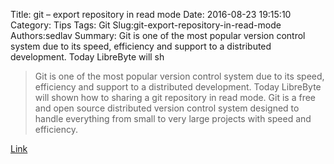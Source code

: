 Title: git – export repository in read mode
Date: 2016-08-23 19:15:10
Category: Tips
Tags: Git
Slug:git-export-repository-in-read-mode
Authors:sedlav
Summary: Git is one of the most popular version control system due to its speed, efficiency and support to a distributed development. Today LibreByte will sh

> Git is one of the most popular version control system due to its speed, efficiency and support to a distributed development. Today LibreByte will shown how to sharing a git repository in read mode.
Git is a free and open source distributed version control system designed to handle everything from small to very large projects with speed and efficiency.

[Link](http://www.librebyte.net/en/git/git-export-repository-in-read-mode/)
